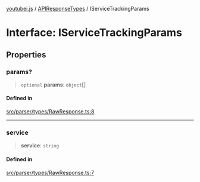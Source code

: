 [youtubei.js](../../../README.md) / [APIResponseTypes](../README.md) / IServiceTrackingParams

# Interface: IServiceTrackingParams

## Properties

### params?

> `optional` **params**: `object`[]

#### Defined in

[src/parser/types/RawResponse.ts:8](https://github.com/LuanRT/YouTube.js/blob/fc5571629eca037af7de03f4b903da6add1f300b/src/parser/types/RawResponse.ts#L8)

***

### service

> **service**: `string`

#### Defined in

[src/parser/types/RawResponse.ts:7](https://github.com/LuanRT/YouTube.js/blob/fc5571629eca037af7de03f4b903da6add1f300b/src/parser/types/RawResponse.ts#L7)
